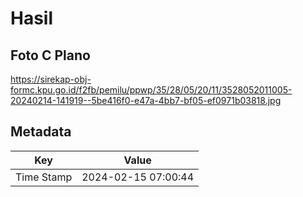 # Hasil

## Foto C Plano

https://sirekap-obj-formc.kpu.go.id/f2fb/pemilu/ppwp/35/28/05/20/11/3528052011005-20240214-141919--5be416f0-e47a-4bb7-bf05-ef0971b03818.jpg


## Metadata

| Key        | Value               |
| ---------- | ------------------- |
| Time Stamp | 2024-02-15 07:00:44 |



